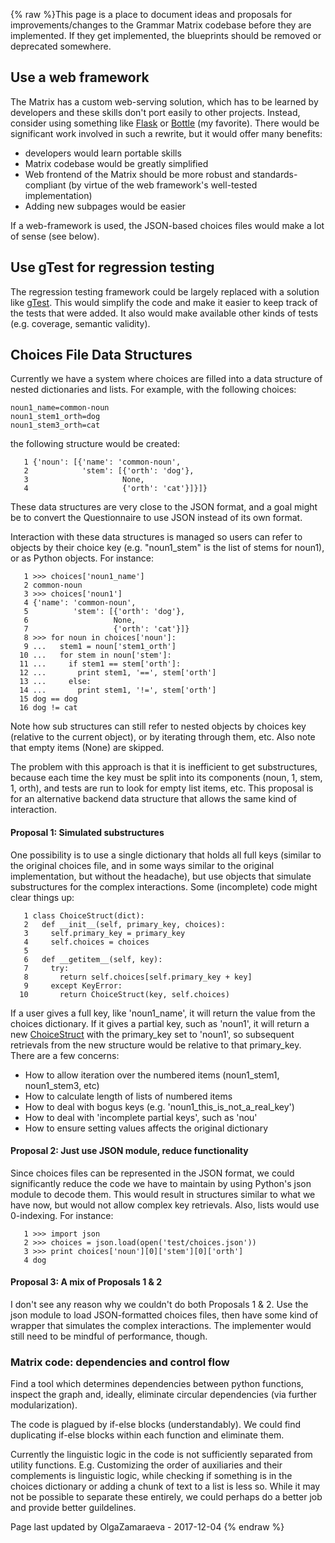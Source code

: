 {% raw %}This page is a place to document ideas and proposals for
improvements/changes to the Grammar Matrix codebase before they are
implemented. If they get implemented, the blueprints should be removed
or deprecated somewhere.

## Use a web framework

The Matrix has a custom web-serving solution, which has to be learned by
developers and these skills don't port easily to other projects.
Instead, consider using something like [Flask](http://flask.pocoo.org/)
or [Bottle](http://bottlepy.org) (my favorite). There would be
significant work involved in such a rewrite, but it would offer many
benefits:

- developers would learn portable skills
- Matrix codebase would be greatly simplified
- Web frontend of the Matrix should be more robust and
standards-compliant (by virtue of the web framework's well-tested
implementation)
- Adding new subpages would be easier

If a web-framework is used, the JSON-based choices files would make a
lot of sense (see below).

## Use gTest for regression testing

The regression testing framework could be largely replaced with a
solution like [gTest](https://github.com/goodmami/gtest). This would
simplify the code and make it easier to keep track of the tests that
were added. It also would make available other kinds of tests (e.g.
coverage, semantic validity).

## Choices File Data Structures

Currently we have a system where choices are filled into a data
structure of nested dictionaries and lists. For example, with the
following choices:

    noun1_name=common-noun
    noun1_stem1_orth=dog
    noun1_stem3_orth=cat

the following structure would be created:

```
   1 {'noun': [{'name': 'common-noun',
   2            'stem': [{'orth': 'dog'},
   3                     None,
   4                     {'orth': 'cat'}]}]}
```

These data structures are very close to the JSON format, and a goal
might be to convert the Questionnaire to use JSON instead of its own
format.

Interaction with these data structures is managed so users can refer to
objects by their choice key (e.g. "noun1\_stem" is the list of stems for
noun1), or as Python objects. For instance:

```
   1 >>> choices['noun1_name']
   2 common-noun
   3 >>> choices['noun1']
   4 {'name': 'common-noun',
   5          'stem': [{'orth': 'dog'},
   6                   None,
   7                   {'orth': 'cat'}]}
   8 >>> for noun in choices['noun']:
   9 ...   stem1 = noun['stem1_orth']
  10 ...   for stem in noun['stem']:
  11 ...     if stem1 == stem['orth']:
  12 ...       print stem1, '==', stem['orth']
  13 ...     else:
  14 ...       print stem1, '!=', stem['orth']
  15 dog == dog
  16 dog != cat
```

Note how sub structures can still refer to nested objects by choices key
(relative to the current object), or by iterating through them, etc.
Also note that empty items (None) are skipped.

The problem with this approach is that it is inefficient to get
substructures, because each time the key must be split into its
components (noun, 1, stem, 1, orth), and tests are run to look for empty
list items, etc. This proposal is for an alternative backend data
structure that allows the same kind of interaction.

#### Proposal 1: Simulated substructures

One possibility is to use a single dictionary that holds all full keys
(similar to the original choices file, and in some ways similar to the
original implementation, but without the headache), but use objects that
simulate substructures for the complex interactions. Some (incomplete)
code might clear things up:

```
   1 class ChoiceStruct(dict):
   2   def __init__(self, primary_key, choices):
   3     self.primary_key = primary_key
   4     self.choices = choices
   5 
   6   def __getitem__(self, key):
   7     try:
   8       return self.choices[self.primary_key + key]
   9     except KeyError:
  10       return ChoiceStruct(key, self.choices)
```

If a user gives a full key, like 'noun1\_name', it will return the value
from the choices dictionary. If it gives a partial key, such as 'noun1',
it will return a new [ChoiceStruct](/ChoiceStruct) with the primary\_key
set to 'noun1', so subsequent retrievals from the new structure would be
relative to that primary\_key. There are a few concerns:

- How to allow iteration over the numbered items (noun1\_stem1,
noun1\_stem3, etc)
- How to calculate length of lists of numbered items
- How to deal with bogus keys (e.g.
'noun1\_this\_is\_not\_a\_real\_key')
- How to deal with 'incomplete partial keys', such as 'nou'
- How to ensure setting values affects the original dictionary

#### Proposal 2: Just use JSON module, reduce functionality

Since choices files can be represented in the JSON format, we could
significantly reduce the code we have to maintain by using Python's json
module to decode them. This would result in structures similar to what
we have now, but would not allow complex key retrievals. Also, lists
would use 0-indexing. For instance:

```
   1 >>> import json
   2 >>> choices = json.load(open('test/choices.json'))
   3 >>> print choices['noun'][0]['stem'][0]['orth']
   4 dog
```

#### Proposal 3: A mix of Proposals 1 & 2

I don't see any reason why we couldn't do both Proposals 1 & 2. Use the
json module to load JSON-formatted choices files, then have some kind of
wrapper that simulates the complex interactions. The implementer would
still need to be mindful of performance, though.

### Matrix code: dependencies and control flow

Find a tool which determines dependencies between python functions,
inspect the graph and, ideally, eliminate circular dependencies (via
further modularization).

The code is plagued by if-else blocks (understandably). We could find
duplicating if-else blocks within each function and eliminate them.

Currently the linguistic logic in the code is not sufficiently separated
from utility functions. E.g. Customizing the order of auxiliaries and
their complements is linguistic logic, while checking if something is in
the choices dictionary or adding a chunk of text to a list is less so.
While it may not be possible to separate these entirely, we could
perhaps do a better job and provide better guildelines.

Page last updated by OlgaZamaraeva - 2017-12-04
{% endraw %}